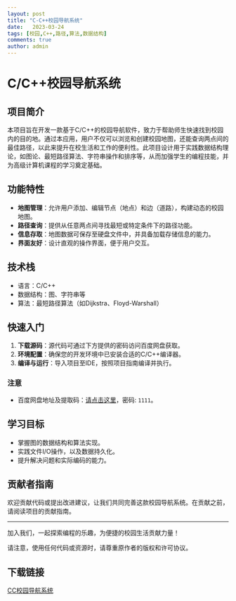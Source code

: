 ```yaml
---
layout: post
title: "C-C++校园导航系统"
date:   2023-03-24
tags: [校园,C++,路径,算法,数据结构]
comments: true
author: admin
---
```

# C/C++校园导航系统

## 项目简介

本项目旨在开发一款基于C/C++的校园导航软件，致力于帮助师生快速找到校园内的目的地。通过本应用，用户不仅可以浏览和创建校园地图，还能查询两点间的最佳路径，以此来提升在校生活和工作的便利性。此项目设计用于实践数据结构理论，如图论、最短路径算法、字符串操作和排序等，从而加强学生的编程技能，并为高级计算机课程的学习奠定基础。

## 功能特性

- **地图管理**：允许用户添加、编辑节点（地点）和边（道路），构建动态的校园地图。
- **路径查询**：提供从任意两点间寻找最短或特定条件下的路径功能。
- **信息存取**：地图数据可保存至硬盘文件中，并具备加载存储信息的能力。
- **界面友好**：设计直观的操作界面，便于用户交互。

## 技术栈

- 语言：C/C++
- 数据结构：图、字符串等
- 算法：最短路径算法（如Dijkstra、Floyd-Warshall）

## 快速入门

1. **下载源码**：源代码可通过下方提供的密码访问百度网盘获取。
2. **环境配置**：确保您的开发环境中已安装合适的C/C++编译器。
3. **编译与运行**：导入项目至IDE，按照项目指南编译并执行。

### 注意

- 百度网盘地址及提取码：[请点击这里](https://pan.baidu.com/s/1JJs9vbZahUCB6cQvXLgAVg)，密码: `1111`。

## 学习目标

- 掌握图的数据结构和算法实现。
- 实践文件I/O操作，以及数据持久化。
- 提升解决问题和实际编码的能力。

## 贡献者指南

欢迎贡献代码或提出改进建议，让我们共同完善这款校园导航系统。在贡献之前，请阅读项目的贡献指南。

---

加入我们，一起探索编程的乐趣，为便捷的校园生活贡献力量！

请注意，使用任何代码或资源时，请尊重原作者的版权和许可协议。

## 下载链接

[CC校园导航系统](https://pan.quark.cn/s/1ad22b85cccc)